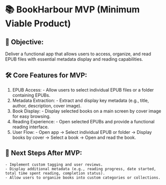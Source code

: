 # 📚 BookHarbour MVP (Minimum Viable Product) 
## 🚀 Objective:
Deliver a functional app that allows users to access, organize, and read EPUB files with essential metadata display and reading capabilities.


## 🛠️ Core Features for MVP:
  1. EPUB Access:
    - Allow users to select individual EPUB files or a folder containing EPUBs.
  2. Metadata Extraction:
    - Extract and display key metadata (e.g., title, author, description, cover image).
  3. Book Display:
    - Display selected books on a main screen by cover image for easy browsing.
  4. Reading Experience:
    - Open selected EPUBs and provide a functional reading interface.
  5. User Flow:
    - Open app → Select individual EPUB or folder → Display books by cover → Select a book → Open and read the book.


## 🎯 Next Steps After MVP:
    - Implement custom tagging and user reviews.
    - Display additional metadata (e.g., reading progress, date started, total time spent reading, completion status).
    - Allow users to organize books into custom categories or collections.
